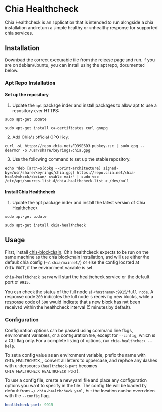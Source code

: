 # Chia Healthcheck

Chia Healthcheck is an application that is intended to run alongside a chia installation and return a simple healthy or unhealthy response for supported chia services.

## Installation

Download the correct executable file from the release page and run. If you are on debian/ubuntu, you can install using the apt repo, documented below.

### Apt Repo Installation

#### Set up the repository

1. Update the `apt` package index and install packages to allow apt to use a repository over HTTPS:

```shell
sudo apt-get update

sudo apt-get install ca-certificates curl gnupg
```

2. Add Chia's official GPG Key:

```shell
curl -sL https://repo.chia.net/FD39E6D3.pubkey.asc | sudo gpg --dearmor -o /usr/share/keyrings/chia.gpg
```

3. Use the following command to set up the stable repository.

```shell
echo "deb [arch=$(dpkg --print-architecture) signed-by=/usr/share/keyrings/chia.gpg] https://repo.chia.net/chia-healthcheck/debian/ stable main" | sudo tee /etc/apt/sources.list.d/chia-healthcheck.list > /dev/null
```

#### Install Chia Healthcheck

1. Update the apt package index and install the latest version of Chia Healthcheck

```shell
sudo apt-get update

sudo apt-get install chia-healthcheck
```

## Usage

First, install [chia-blockchain](https://github.com/Chia-Network/chia-blockchain). Chia healthcheck expects to be run on the same machine as the chia blockchain installation, and will use either the default chia config (`~/.chia/mainnet/`) or else the config located at `CHIA_ROOT`, if the environment variable is set.

`chia-healthcheck serve` will start the healthcheck service on the default port of `9915`.

You can check the status of the full node at `<hostname>:9915/full_node`. A response code `200` indicates the full node is receiving new blocks, while a response code of `500` would indicate that a new block has not been received within the healthcheck interval (5 minutes by default).

### Configuration

Configuration options can be passed using command line flags, environment variables, or a configuration file, except for `--config`, which is a CLI flag only. For a complete listing of options, run `chia-healthcheck --help`.

To set a config value as an environment variable, prefix the name with `CHIA_HEALTHCHECK_`, convert all letters to uppercase, and replace any dashes with underscores (`healthcheck-port` becomes `CHIA_HEALTHCHECK_HEALTHCHECK_PORT`).

To use a config file, create a new yaml file and place any configuration options you want to specify in the file. The config file will be loaded by default from `~/.chia-healthcheck.yaml`, but the location can be overridden with the `--config` flag.

```yaml
healthcheck-port: 9915
```
